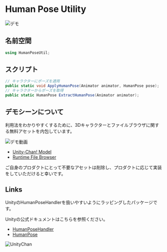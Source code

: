 # Human Pose Utility

![デモ](/doc/hpu_demo.jpg)

## 名前空間

```cs
using HumanPoseUtil;
```

## スクリプト

```cs
// キャラクターにポーズを適用
public static void ApplyHumanPose(Animator animator, HumanPose pose);
// キャラクターからポーズを取得
public static HumanPose ExtractHumanPose(Animator animator);
```

## デモシーンについて

利用法をわかりやすくするために、3Dキャラクターとファイルブラウザに関する無料アセットを内包しています。

![デモ動画](/doc/demo.gif)

* [Unity-Chan! Model](https://assetstore.unity.com/packages/3d/characters/unity-chan-model-18705?aid=1011liAjm)
* [Runtime File Browser](https://assetstore.unity.com/packages/tools/gui/runtime-file-browser-113006?aid=1011liAjm)

ご自身のプロダクトにとって不要なアセットは削除し、プロダクトに応じて実装をしていただけると幸いです。

## Links

UnityのHumanPoseHandlerを扱いやすいようにラッピングしたパッケージです。

Unityの公式ドキュメントはこちらを参照ください。

* [HumanPoseHandler](https://docs.unity.cn/ScriptReference/HumanPoseHandler.html)
* [HumanPose](https://docs.unity.cn/ScriptReference/HumanPose.html)

![UnityChan](/doc/imageLicenseLogo.png)
